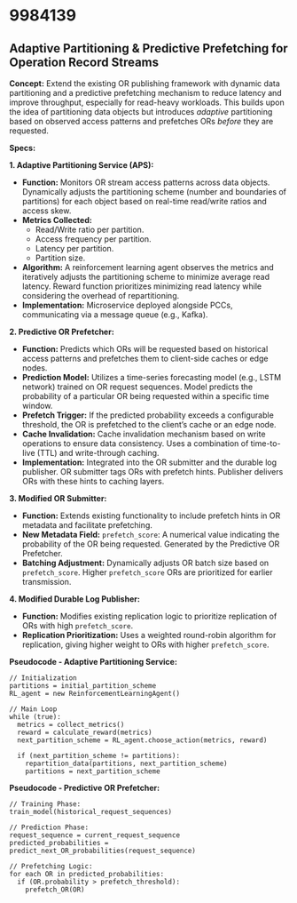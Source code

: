 # 9984139

## Adaptive Partitioning & Predictive Prefetching for Operation Record Streams

**Concept:** Extend the existing OR publishing framework with dynamic data partitioning and a predictive prefetching mechanism to reduce latency and improve throughput, especially for read-heavy workloads. This builds upon the idea of partitioning data objects but introduces *adaptive* partitioning based on observed access patterns and prefetches ORs *before* they are requested.

**Specs:**

**1. Adaptive Partitioning Service (APS):**

*   **Function:** Monitors OR stream access patterns across data objects. Dynamically adjusts the partitioning scheme (number and boundaries of partitions) for each object based on real-time read/write ratios and access skew.
*   **Metrics Collected:**
    *   Read/Write ratio per partition.
    *   Access frequency per partition.
    *   Latency per partition.
    *   Partition size.
*   **Algorithm:** A reinforcement learning agent observes the metrics and iteratively adjusts the partitioning scheme to minimize average read latency.  Reward function prioritizes minimizing read latency while considering the overhead of repartitioning.
*   **Implementation:** Microservice deployed alongside PCCs, communicating via a message queue (e.g., Kafka).

**2. Predictive OR Prefetcher:**

*   **Function:** Predicts which ORs will be requested based on historical access patterns and prefetches them to client-side caches or edge nodes.
*   **Prediction Model:**  Utilizes a time-series forecasting model (e.g., LSTM network) trained on OR request sequences. Model predicts the probability of a particular OR being requested within a specific time window.
*   **Prefetch Trigger:**  If the predicted probability exceeds a configurable threshold, the OR is prefetched to the client’s cache or an edge node.
*   **Cache Invalidation:**  Cache invalidation mechanism based on write operations to ensure data consistency.  Uses a combination of time-to-live (TTL) and write-through caching.
*   **Implementation:** Integrated into the OR submitter and the durable log publisher. OR submitter tags ORs with prefetch hints. Publisher delivers ORs with these hints to caching layers.

**3.  Modified OR Submitter:**

*   **Function:**  Extends existing functionality to include prefetch hints in OR metadata and facilitate prefetching.
*   **New Metadata Field:** `prefetch_score`: A numerical value indicating the probability of the OR being requested. Generated by the Predictive OR Prefetcher.
*   **Batching Adjustment:**  Dynamically adjusts OR batch size based on `prefetch_score`.  Higher `prefetch_score` ORs are prioritized for earlier transmission.

**4.  Modified Durable Log Publisher:**

*   **Function:**  Modifies existing replication logic to prioritize replication of ORs with high `prefetch_score`.
*   **Replication Prioritization:**  Uses a weighted round-robin algorithm for replication, giving higher weight to ORs with higher `prefetch_score`.

**Pseudocode - Adaptive Partitioning Service:**

```
// Initialization
partitions = initial_partition_scheme
RL_agent = new ReinforcementLearningAgent()

// Main Loop
while (true):
  metrics = collect_metrics()
  reward = calculate_reward(metrics)
  next_partition_scheme = RL_agent.choose_action(metrics, reward)

  if (next_partition_scheme != partitions):
    repartition_data(partitions, next_partition_scheme)
    partitions = next_partition_scheme
```

**Pseudocode - Predictive OR Prefetcher:**

```
// Training Phase:
train_model(historical_request_sequences)

// Prediction Phase:
request_sequence = current_request_sequence
predicted_probabilities = predict_next_OR_probabilities(request_sequence)

// Prefetching Logic:
for each OR in predicted_probabilities:
  if (OR.probability > prefetch_threshold):
    prefetch_OR(OR)
```